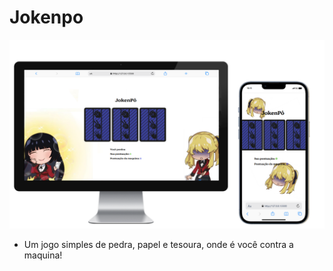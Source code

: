 # Jokenpo 
![Jokenpo](./assets/projeto-jokempo-exposicao.png)
- Um jogo simples de pedra, papel e tesoura, onde é você contra a maquina!


